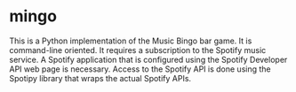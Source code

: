 # mingo
This is a Python implementation of the Music Bingo bar game. It is command-line oriented. It requires a subscription to the
Spotify music service. A Spotify application that is configured using the Spotify Developer API web page is necessary.
Access to the Spotify API is done using the Spotipy library that wraps the actual Spotify APIs.
